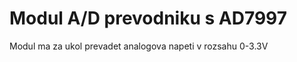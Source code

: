 Modul A/D prevodniku s AD7997
=============================

Modul ma za ukol prevadet analogova napeti v rozsahu 0-3.3V

 